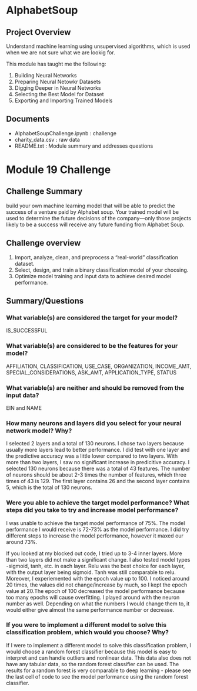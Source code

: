# AlphabetSoup 


## Project Overview 
Understand machine learning using unsupervised algorithms, which is used when we are not sure what we are lookig for.

This module has taught me the following:

1. Building Neural Networks
2. Preparing Neural Netowkr Datasets
3. Digging Deeper in Neural Networks
4. Selecting the Best Model for Dataset
5. Exporting and Importing Trained Models

        
## Documents

- AlphabetSoupChallenge.ipynb : challenge
- charity_data.csv : raw data
- README.txt : Module summary and addresses questions


# Module 19 Challenge 

## Challenge Summary
build your own machine learning model that will be able to predict the success of a venture paid by Alphabet soup. Your trained model will be used to determine the future decisions of the company—only those projects likely to be a success will receive any future funding from Alphabet Soup.

## Challenge overview

1. Import, analyze, clean, and preprocess a “real-world” classification dataset.
2. Select, design, and train a binary classification model of your choosing.
3. Optimize model training and input data to achieve desired model performance.

## Summary/Questions

### What variable(s) are considered the target for your model? 
IS_SUCCESSFUL
### What variable(s) are considered to be the features for your model? 
AFFILIATION, CLASSIFICATION, USE_CASE, ORGANIZATION, INCOME_AMT, SPECIAL_CONSIDERATIONS, ASK_AMT, APPLICATION_TYPE, STATUS
### What variable(s) are neither and should be removed from the input data? 
EIN and NAME


### How many neurons and layers did you select for your neural network model? Why?

I selected 2 layers and a total of 130 neurons. I chose two layers because usually more layers lead to better performance. I did test with one layer and the predictive accuracy was a little lower compared to two layers. With more than two layers, I saw no significant increase in predicitive accuracy. I selected 130 neurons because there was a total of 43 features. The number of neurons should be about 2-3 times the number of features, which three times of 43 is 129. The first layer contains 26 and the second layer contains 5, which is the total of 130 neurons. 

### Were you able to achieve the target model performance? What steps did you take to try and increase model performance?

I was unable to achieve the target model performance of 75%. The model performance I would receive is 72-73% as the model performance. I did try different steps to increase the model performance, however it maxed our around 73%. 

If you looked at my blocked out code, I tried up to 3-4 inner layers. More than two layers did not make a significant change. I also tested model types -sigmoid, tanh, etc. in each layer. Relu was the best choice for each layer, with the output layer being sigmoid. Tanh was still comparable to relu. Moreover, I experiemented with the epoch value up to 100. I noticed around 20 times, the values did not change/increase by much, so I kept the epoch value at 20.The epoch of 100 decreased the model performance because too many epochs will cause overfitting. I played around with the neuron number as well. Depending on what the numbers I would change them to, it would either give almost the same performance number or decrease. 

### If you were to implement a different model to solve this classification problem, which would you choose? Why?

If I were to implement a different model to solve this classification problem, I would choose a random forest classifier because this model is easy to interpret and can handle outliers and nonlinear data. This data also does not have any tabular data, so the random forest classifier can be used. The results for a random forest is very comparable to deep learning - please see the last cell of code to see the model performance using the random forest classifier.
